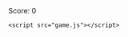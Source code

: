 <!DOCTYPE html>
<html lang="en">
<head>
    <meta charset="UTF-8">
    <meta name="viewport" content="width=device-width, initial-scale=1.0">
    <title>Race Game</title>
    <link rel="stylesheet" href="style.css">
</head>
<body>
    <div id="gameContainer">
        <div id="road"></div>
        <div id="playerCar"></div>
        <div id="score">Score: 0</div>
    </div>

    <script src="game.js"></script>
</body>
</html>
